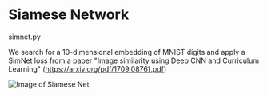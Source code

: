 
# Siamese Network

simnet.py

We search for a 10-dimensional embedding of MNIST digits 
and apply a SimNet loss from a paper 
"Image similarity using Deep CNN and Curriculum Learning" (https://arxiv.org/pdf/1709.08761.pdf)

![Image of Siamese Net](https://images.app.goo.gl/GsaPNBp8eurtM5Qw5)
